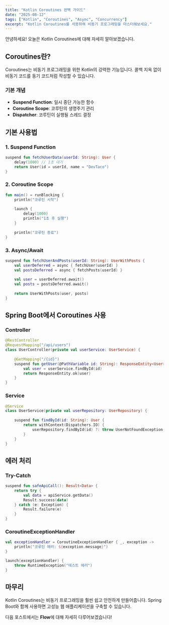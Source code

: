 ```yaml
---
title: "Kotlin Coroutines 완벽 가이드"
date: "2025-08-12"
tags: ["Kotlin", "Coroutines", "Async", "Concurrency"]
excerpt: "Kotlin Coroutines를 사용하여 비동기 프로그래밍을 마스터해보세요."
---
```

안녕하세요! 오늘은 Kotlin Coroutines에 대해 자세히 알아보겠습니다.

## Coroutines란?

Coroutines는 비동기 프로그래밍을 위한 Kotlin의 강력한 기능입니다. 콜백 지옥 없이 비동기 코드를 동기 코드처럼 작성할 수 있습니다.

### 기본 개념
- **Suspend Function**: 일시 중단 가능한 함수
- **Coroutine Scope**: 코루틴의 생명주기 관리
- **Dispatcher**: 코루틴이 실행될 스레드 결정

## 기본 사용법

### 1. Suspend Function
```kotlin
suspend fun fetchUserData(userId: String): User {
    delay(1000) // 1초 대기
    return User(id = userId, name = "DevTaco")
}
```

### 2. Coroutine Scope
```kotlin
fun main() = runBlocking {
    println("코루틴 시작")
    
    launch {
        delay(1000)
        println("1초 후 실행")
    }
    
    println("코루틴 종료")
}
```

### 3. Async/Await
```kotlin
suspend fun fetchUserAndPosts(userId: String): UserWithPosts {
    val userDeferred = async { fetchUser(userId) }
    val postsDeferred = async { fetchPosts(userId) }
    
    val user = userDeferred.await()
    val posts = postsDeferred.await()
    
    return UserWithPosts(user, posts)
}
```

## Spring Boot에서 Coroutines 사용

### Controller
```kotlin
@RestController
@RequestMapping("/api/users")
class UserController(private val userService: UserService) {
    
    @GetMapping("/{id}")
    suspend fun getUser(@PathVariable id: String): ResponseEntity<User> {
        val user = userService.findById(id)
        return ResponseEntity.ok(user)
    }
}
```

### Service
```kotlin
@Service
class UserService(private val userRepository: UserRepository) {
    
    suspend fun findById(id: String): User {
        return withContext(Dispatchers.IO) {
            userRepository.findById(id) ?: throw UserNotFoundException(id)
        }
    }
}
```

## 에러 처리

### Try-Catch
```kotlin
suspend fun safeApiCall(): Result<Data> {
    return try {
        val data = apiService.getData()
        Result.success(data)
    } catch (e: Exception) {
        Result.failure(e)
    }
}
```

### CoroutineExceptionHandler
```kotlin
val exceptionHandler = CoroutineExceptionHandler { _, exception ->
    println("코루틴 에러: ${exception.message}")
}

launch(exceptionHandler) {
    throw RuntimeException("테스트 에러")
}
```

## 마무리

Kotlin Coroutines는 비동기 프로그래밍을 훨씬 쉽고 안전하게 만들어줍니다. Spring Boot와 함께 사용하면 고성능 웹 애플리케이션을 구축할 수 있습니다.

다음 포스트에서는 **Flow**에 대해 자세히 다루어보겠습니다!
